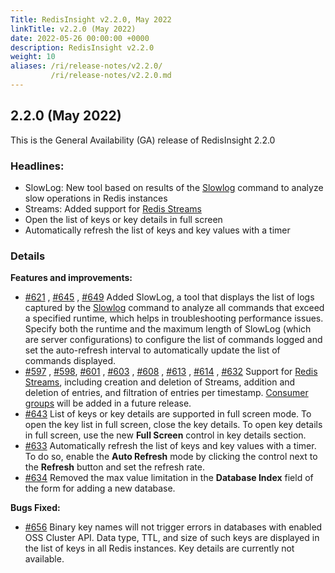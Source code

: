 ```yaml
---
Title: RedisInsight v2.2.0, May 2022
linkTitle: v2.2.0 (May 2022)
date: 2022-05-26 00:00:00 +0000
description: RedisInsight v2.2.0
weight: 10
aliases: /ri/release-notes/v2.2.0/
         /ri/release-notes/v2.2.0.md
---
```


## 2.2.0 (May 2022)
This is the General Availability (GA) release of RedisInsight 2.2.0

### Headlines:
- SlowLog: New tool based on results of the [Slowlog](https://redis.io/commands/slowlog/) command to analyze slow operations in Redis instances
- Streams: Added support for [Redis Streams](https://redis.io/docs/manual/data-types/streams/)
- Open the list of keys or key details in full screen
- Automatically refresh the list of keys and key values with a timer


### Details
**Features and improvements:**
- [#621](https://github.com/RedisInsight/RedisInsight/pull/621) , [#645](https://github.com/RedisInsight/RedisInsight/pull/645) , [#649](https://github.com/RedisInsight/RedisInsight/pull/649) Added SlowLog, a tool that displays the list of logs captured by the [Slowlog](https://redis.io/commands/slowlog/) command to analyze all commands that exceed a specified runtime, which helps in troubleshooting performance issues. Specify both the runtime and the maximum length of SlowLog (which are server configurations) to configure the list of commands logged and set the auto-refresh interval to automatically update the list of commands displayed.
- [#597](https://github.com/RedisInsight/RedisInsight/pull/597) , [#598](https://github.com/RedisInsight/RedisInsight/pull/598), [#601](https://github.com/RedisInsight/RedisInsight/pull/601) , [#603](https://github.com/RedisInsight/RedisInsight/pull/603) , [#608](https://github.com/RedisInsight/RedisInsight/pull/608) , [#613](https://github.com/RedisInsight/RedisInsight/pull/613) , [#614](https://github.com/RedisInsight/RedisInsight/pull/614) , [#632](https://github.com/RedisInsight/RedisInsight/pull/632) Support for [Redis Streams](https://redis.io/docs/manual/data-types/streams/), including creation and deletion of Streams, addition and deletion of entries, and filtration of entries per timestamp. [Consumer groups](https://redis.io/docs/manual/data-types/streams/#consumer-groups) will be added in a future release.
- [#643](https://github.com/RedisInsight/RedisInsight/pull/643) List of keys or key details are supported in full screen mode. To open the key list in full screen, close the key details. To open key details in full screen, use the new **Full Screen** control in key details section.
- [#633](https://github.com/RedisInsight/RedisInsight/pull/633) Automatically refresh the list of keys and key values with a timer. To do so, enable the **Auto Refresh** mode by clicking the control next to the **Refresh** button and set the refresh rate.
- [#634](https://github.com/RedisInsight/RedisInsight/pull/634) Removed the max value limitation in the **Database Index** field of the form for adding a new database.

**Bugs Fixed:**
- [#656](https://github.com/RedisInsight/RedisInsight/pull/656) Binary key names will not trigger errors in databases with enabled OSS Cluster API. Data type, TTL, and size of such keys are displayed in the list of keys in all Redis instances. Key details are currently not available.
